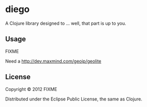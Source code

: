 # diego

A Clojure library designed to ... well, that part is up to you.

## Usage

FIXME

Need a http://dev.maxmind.com/geoip/geolite

## License

Copyright © 2012 FIXME

Distributed under the Eclipse Public License, the same as Clojure.
